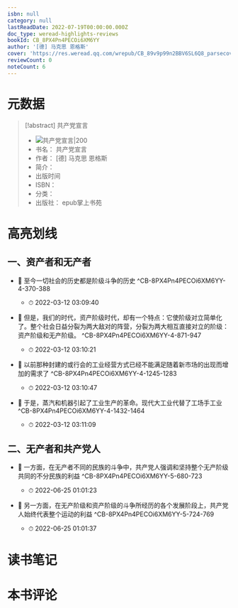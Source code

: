 ```yaml
---
isbn: null
category: null
lastReadDate: 2022-07-19T00:00:00.000Z
doc_type: weread-highlights-reviews
bookId: CB_8PX4Pn4PECOi6XM6YY
author: '[德] 马克思 恩格斯'
cover: 'https://res.weread.qq.com/wrepub/CB_89v9p99n2BBV6SL6Q8_parsecover'
reviewCount: 0
noteCount: 6
---
```

# 元数据
> [!abstract] 共产党宣言
> - ![ 共产党宣言|200](https://res.weread.qq.com/wrepub/CB_89v9p99n2BBV6SL6Q8_parsecover)
> - 书名： 共产党宣言
> - 作者： [德] 马克思 恩格斯
> - 简介： 
> - 出版时间 
> - ISBN： 
> - 分类： 
> - 出版社： epub掌上书苑

# 高亮划线

## 一、资产者和无产者


- 📌 至今一切社会的历史都是阶级斗争的历史 ^CB-8PX4Pn4PECOi6XM6YY-4-370-388
    - ⏱ 2022-03-12 03:09:40 

- 📌 但是，我们的时代，资产阶级时代，却有一个特点：它使阶级对立简单化了。整个社会日益分裂为两大敌对的阵营，分裂为两大相互直接对立的阶级：资产阶级和无产阶级。 ^CB-8PX4Pn4PECOi6XM6YY-4-871-947
    - ⏱ 2022-03-12 03:10:21 

- 📌 以前那种封建的或行会的工业经营方式已经不能满足随着新市场的出现而增加的需求了 ^CB-8PX4Pn4PECOi6XM6YY-4-1245-1283
    - ⏱ 2022-03-12 03:10:47 

- 📌 于是，蒸汽和机器引起了工业生产的革命。现代大工业代替了工场手工业 ^CB-8PX4Pn4PECOi6XM6YY-4-1432-1464
    - ⏱ 2022-03-12 03:11:09 
## 二、无产者和共产党人


- 📌 一方面，在无产者不同的民族的斗争中，共产党人强调和坚持整个无产阶级共同的不分民族的利益 ^CB-8PX4Pn4PECOi6XM6YY-5-680-723
    - ⏱ 2022-06-25 01:01:23 

- 📌 另一方面，在无产阶级和资产阶级的斗争所经历的各个发展阶段上，共产党人始终代表整个运动的利益 ^CB-8PX4Pn4PECOi6XM6YY-5-724-769
    - ⏱ 2022-06-25 01:01:37 
# 读书笔记

# 本书评论

